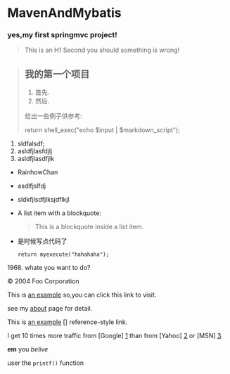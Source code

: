 # MavenAndMybatis
### yes,my first springmvc project!
>This is an H1
Second you should something is wrong!

> ## 我的第一个项目
> 1. 首先.
> 2. 然后.
> 
>给出一些例子供参考:
>
>    return shell_exec("echo $input | $markdown_script");

1. sldfalsdf;
2. asldfjlasfdjlj
3. asldfjlasdfjlk

* RainhowChan
* asdlfjslfdj
* sldkfjlsdfjlksjdflkjl
    
*   A list item with a blockquote:

    > This is a blockquote
    > inside a list item.
    
*   是时候写点代码了

        return myexecute("hahahaha"); 
        
1968\.   whate you want to do?

<div class="footer">
     &copy; 2004 Foo Corporation
</div>

This is [an example](http://www.rainhowchan.com "titile") so,you can click this link to visit.

see my [about](/about/) page for detail.

This is [an example] [] reference-style link.

[an example]: http://example.com/  "Optional Title Here"

I get 10 times more traffic from [Google] [1] than from
[Yahoo] [2] or [MSN] [3].

  [1]: http://google.com/        "Google"
  [2]: http://search.yahoo.com/  "Yahoo Search"
  [3]: http://search.msn.com/    "MSN Search"
  
  __em__ you _belive_
  
  user the `printf()` function
  
